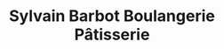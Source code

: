 ---
title: "Sylvain Barbot Boulangerie Pâtisserie"
url: /saint-gaultier/sylvain-barbot-boulangerie-patisserie/
shop: boulangerie
---
